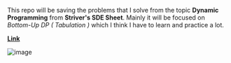 This repo will be saving the problems that I solve from the topic **Dynamic Programming** from **Striver's SDE Sheet**. Mainly it will be focused on *Bottom-Up DP ( Tabulation )* which I think I have to learn and practice a lot.

[**Link**](https://takeuforward.org/dynamic-programming/striver-dp-series-dynamic-programming-problems/)

![image](https://github.com/Surandharan/Mastering-Bottom-Up-DP/assets/81459197/7169932a-6e0e-481b-aa8d-06716ae08976)

